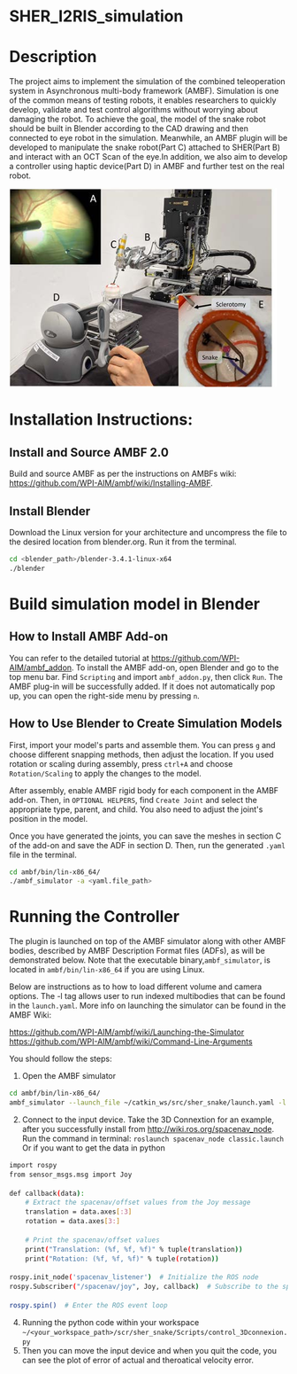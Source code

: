 # SHER_I2RIS_simulation

# Description

The project aims to implement the simulation of the combined teleoperation system in Asynchronous multi-body framework (AMBF). Simulation is one of the common means of testing robots, it enables researchers to quickly develop, validate and test control algorithms without worrying about damaging the robot. To achieve the goal, the model of the snake robot should be built in Blender according to the CAD drawing and then connected to eye robot in the simulation. Meanwhile, an AMBF plugin will be developed to manipulate the snake robot(Part C) attached to SHER(Part B) and interact with an OCT Scan of the eye.In addition, we also aim to develop a controller using haptic device(Part D) in AMBF and further test on the real robot.

![image](https://raw.githubusercontent.com/ohwx/SHER_I2RIS_simulation/main/%2B%2B%2B%2BISMR22_0012_MS.jpg)

# Installation Instructions:
## Install and Source AMBF 2.0

Build and source AMBF as per the instructions on AMBFs wiki: https://github.com/WPI-AIM/ambf/wiki/Installing-AMBF.

## Install Blender

Download the Linux version for your architecture and uncompress the file to the desired location from blender.org. Run it from the terminal.
```bash
cd <blender_path>/blender-3.4.1-linux-x64
./blender
```

# Build simulation model in Blender
## How to Install AMBF Add-on
You can refer to the detailed tutorial at https://github.com/WPI-AIM/ambf_addon.
To install the AMBF add-on, open Blender and go to the top menu bar. Find `Scripting` and import `ambf_addon.py`, then click `Run`. The AMBF plug-in will be successfully added. If it does not automatically pop up, you can open the right-side menu by pressing `n`.

## How to Use Blender to Create Simulation Models
First, import your model's parts and assemble them. You can press `g` and choose different snapping methods, then adjust the location. If you used rotation or scaling during assembly, press `ctrl+A` and choose `Rotation/Scaling` to apply the changes to the model.

After assembly, enable AMBF rigid body for each component in the AMBF add-on. Then, in `OPTIONAL HELPERS`, find `Create Joint` and select the appropriate type, parent, and child. You also need to adjust the joint's position in the model.

Once you have generated the joints, you can save the meshes in section C of the add-on and save the ADF in section D. Then, run the generated `.yaml` file in the terminal.
```bash
cd ambf/bin/lin-x86_64/
./ambf_simulator -a <yaml.file_path>
```

# Running the Controller 
The plugin is launched on top of the AMBF simulator along with other AMBF bodies, described by AMBF Description Format files (ADFs), as will be demonstrated below. Note that the executable binary,`ambf_simulator`, is located in `ambf/bin/lin-x86_64` if you are using Linux. 

Below are instructions as to how to load different volume and camera options. The -l tag allows user to run indexed multibodies that can be found in the `launch.yaml`. More info on launching the simulator can be found in the AMBF Wiki:  

https://github.com/WPI-AIM/ambf/wiki/Launching-the-Simulator  
https://github.com/WPI-AIM/ambf/wiki/Command-Line-Arguments  

You should follow the steps:
1. Open the AMBF simulator
```bash
cd ambf/bin/lin-x86_64/
ambf_simulator --launch_file ~/catkin_ws/src/sher_snake/launch.yaml -l 3 # 3 is SHER_and_I2RIS model
```
2. Connect to the input device. Take the 3D Connextion for an example, after you successfully install from http://wiki.ros.org/spacenav_node.
Run the command in terminal:
`roslaunch spacenav_node classic.launch`
Or if you want to get the data in python
```bash
import rospy
from sensor_msgs.msg import Joy

def callback(data):
    # Extract the spacenav/offset values from the Joy message
    translation = data.axes[:3]
    rotation = data.axes[3:]

    # Print the spacenav/offset values
    print("Translation: (%f, %f, %f)" % tuple(translation))
    print("Rotation: (%f, %f, %f)" % tuple(rotation))

rospy.init_node('spacenav_listener')  # Initialize the ROS node
rospy.Subscriber("/spacenav/joy", Joy, callback)  # Subscribe to the spacenav/joy topic

rospy.spin()  # Enter the ROS event loop
```

4. Running the python code within your workspace 
`~/<your_workspace_path>/scr/sher_snake/Scripts/control_3Dconnexion.py`
5. Then you can move the input device and when you quit the code, you can see the plot of error of actual and theroatical velocity error.


